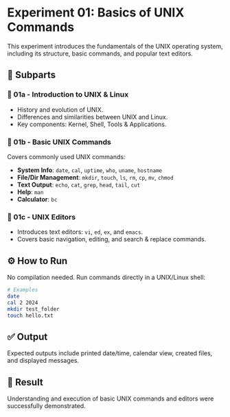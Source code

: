 # Experiment 01: Basics of UNIX Commands

This experiment introduces the fundamentals of the UNIX operating system, including its structure, basic commands, and popular text editors.

## 📌 Subparts

### 🔹 01a - Introduction to UNIX & Linux
- History and evolution of UNIX.
- Differences and similarities between UNIX and Linux.
- Key components: Kernel, Shell, Tools & Applications.

### 🔹 01b - Basic UNIX Commands
Covers commonly used UNIX commands:
- **System Info**: `date`, `cal`, `uptime`, `who`, `uname`, `hostname`
- **File/Dir Management**: `mkdir`, `touch`, `ls`, `rm`, `cp`, `mv`, `chmod`
- **Text Output**: `echo`, `cat`, `grep`, `head`, `tail`, `cut`
- **Help**: `man`
- **Calculator**: `bc`

### 🔹 01c - UNIX Editors
- Introduces text editors: `vi`, `ed`, `ex`, and `emacs`.
- Covers basic navigation, editing, and search & replace commands.

## ⚙️ How to Run

No compilation needed. Run commands directly in a UNIX/Linux shell:

```bash
# Examples
date
cal 2 2024
mkdir test_folder
touch hello.txt
```

## ✅ Output

Expected outputs include printed date/time, calendar view, created files, and displayed messages.

## 🎯 Result

Understanding and execution of basic UNIX commands and editors were successfully demonstrated.
